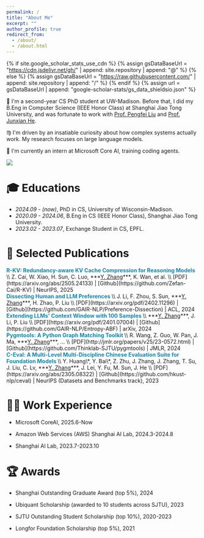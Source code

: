 ```yaml
---
permalink: /
title: "About Me"
excerpt: ""
author_profile: true
redirect_from: 
  - /about/
  - /about.html
---
```


{% if site.google_scholar_stats_use_cdn %}
{% assign gsDataBaseUrl = "https://cdn.jsdelivr.net/gh/" | append: site.repository | append: "@" %}
{% else %}
{% assign gsDataBaseUrl = "https://raw.githubusercontent.com/" | append: site.repository | append: "/" %}
{% endif %}
{% assign url = gsDataBaseUrl | append: "google-scholar-stats/gs_data_shieldsio.json" %}

<span class='anchor' id='about-me'></span>

🏫 I'm a second-year CS PhD student at UW-Madison. Before that, I did my B.Eng in Computer Science (IEEE Honor Class) at Shanghai Jiao Tong University, and was fortunate to work with [Prof. Pengfei Liu](http://pfliu.com/) and [Prof. Junxian He](https://jxhe.github.io/).

♍️ I'm driven by an insatiable curiosity about how complex systems actually work. My research focuses on large language models.

🚀 I'm currently an intern at Microsoft Core AI, training coding agents.


<a href='https://scholar.google.com/citations?user=I_EmXRYAAAAJ&hl=en'><img src="https://img.shields.io/endpoint?url={{ url | url_encode }}&logo=Google%20Scholar&labelColor=f6f6f6&color=9cf&style=flat&label=citations"></a>

# 🎓 Educations
- *2024.09 - (now)*, PhD in CS, University of Wisconsin-Madison.
- *2020.09 - 2024.06*, B.Eng in CS (IEEE Honor Class), Shanghai Jiao Tong University.
- *2023.02 - 2023.07*, Exchange Student in CS, EPFL.


# 📖 Selected Publications
<div class='paper-box-text' markdown="1">
<b style="color:#1685a9;">R-KV: Redundancy-aware KV Cache Compression for Reasoning Models
</b> \\
Z. Cai, W. Xiao, H. Sun, C. Luo, ***<ins>Y. Zhang</ins>***, K. Wan, et al. \\
[PDF](https://arxiv.org/abs/2505.24133) | [Github](https://github.com/Zefan-Cai/R-KV) | NeurIPS, 2025
</div>

<div class='paper-box-text' markdown="1">
<b style="color:#1685a9;">Dissecting Human and LLM Preferences 
</b> \\
J. Li, F. Zhou, S. Sun, ***<ins>Y. Zhang</ins>***, H. Zhao, P. Liu \\
[PDF](https://arxiv.org/pdf/2402.11296) | [Github](https://github.com/GAIR-NLP/Preference-Dissection) | ACL, 2024
</div>

<div class='paper-box-text' markdown="1">
<b style="color:#1685a9;">Extending LLMs' Context Window with 100 Samples
</b>  \\
***<ins>Y. Zhang</ins>***, J. Li, P. Liu   \\
[PDF](https://arxiv.org/pdf/2401.07004) | [Github](https://github.com/GAIR-NLP/Entropy-ABF) | arXiv, 2024
</div>

<div class='paper-box-text' markdown="1">
<b style="color:#1685a9;">Pygmtools: A Python Graph Matching Toolkit
</b>  \\
R. Wang, Z. Guo, W. Pan, J. Ma, ***<ins>Y. Zhang</ins>***, ... \\
[PDF](http://jmlr.org/papers/v25/23-0572.html) | [Github](https://github.com/Thinklab-SJTU/pygmtools) | JMLR, 2024
</div>

<div class='paper-box-text' markdown="1">
<b style="color:#1685a9;">C-Eval: A Multi-Level Multi-Discipline Chinese Evaluation Suite for Foundation Models
</b>  \\
Y. Huang\*, Y. Bai\*, Z. Zhu, J. Zhang, J. Zhang, T. Su, J. Liu, C. Lv, ***<ins>Y. Zhang</ins>***, J. Lei, Y. Fu, M. Sun, J. He \\
[PDF](https://arxiv.org/abs/2305.08322) | [Github](https://github.com/hkust-nlp/ceval) | NeurIPS (Datasets and Benchmarks track), 2023
</div>

# 🧑‍🌾 Work Experience

- Microsoft CoreAI, 2025.6-Now

- Amazon Web Services (AWS) Shanghai AI Lab, 2024.3-2024.8

- Shanghai AI Lab, 2023.7-2023.10

# 🏆 Awards
- Shanghai Outstanding Graduate Award (top 5%), 2024

- Ubiquant Scholarship (awarded to 10 students across SJTU), 2023

- SJTU Outstanding Student Scholarship (top 10%), 2020-2023

- Longfor Foundation Scholarship (top 5%), 2021
